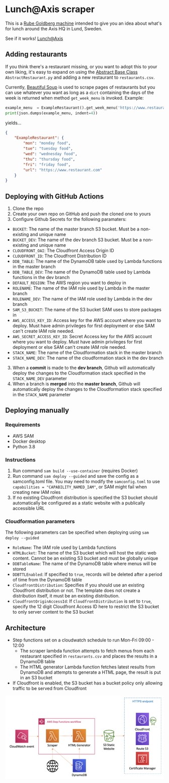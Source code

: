 # Lunch@Axis scraper
This is a [Rube Goldberg machine](https://en.wikipedia.org/wiki/Rube_Goldberg_machine) intended to give you an idea about what's for lunch around the Axis HQ in Lund, Sweden.

See if it works! [Lunch@Axis](https://lunch.axis.cloud/)

## Adding restaurants
If you think there's a restaurant missing, or you want to adopt this to your own liking, it's easy to expand on using the [Abstract Base Class](https://docs.python.org/3/library/abc.html) `AbstractRestaurant.py` and adding a new restaurant to `restaurants.csv`.

Currently, [Beautiful Soup](https://www.crummy.com/software/BeautifulSoup/) is used to scrape pages of restaurants but you can use whatever you want as long as a `dict` containing the days of the week is returned when method `get_week_menu` is invoked. Example:

```python
example_menu  = ExampleRestaurant().get_week_menu('https://www.restaurant.com/')
print(json.dumps(example_menu, indent=4))
```

yields...

```json
{
    "ExampleRestaurant": {
        "mon": "monday food",
        "tue": "tuesday food",
        "wed": "wednesday food",
        "thu": "thursday food",
        "fri": "friday food",
        "url": "https://www.restaurant.com"
    }
}

```

## Deploying with GitHub Actions
1. Clone the repo
2. Create your own repo on GitHub and push the cloned one to yours
3. Configure Github Secrets for the following paramaters:
* `BUCKET`: The name of the master branch S3 bucket. Must be a non-existing and unique name
* `BUCKET_DEV`: The name of the dev branch S3 bucket. Must be a non-existing and unique name
* `CLOUDFRONT_OAI`: The Cloudfront Access Origin ID
* `CLOUDFRONT_ID`: The Cloudfront Distribution ID
* `DDB_TABLE`: The name of the DynamoDB table used by Lambda functions in the master branch
* `DDB_TABLE_DEV`: The name of the DynamoDB table used by Lambda functions in the dev branch
* `DEFAULT_REGION`: The AWS region you want to deploy in
* `ROLENAME`: The name of the IAM role used by Lambda in the master branch
* `ROLENAME_DEV`: The name of the IAM role used by Lambda in the dev branch
* `SAM_S3_BUCKET`: The name of the S3 bucket SAM uses to store packages in
* `AWS_ACCESS_KEY_ID`: Access key for the AWS account where you want to deploy. Must have admin privileges for first deployment or else SAM can't create IAM role needed.
* `AWS_SECRET_ACCESS_KEY_ID`: Secret Access key for the AWS account where you want to deploy. Must have admin privileges for first deployment or else SAM can't create IAM role needed.
* `STACK_NAME`: The name of the Cloudformation stack in the master branch
* `STACK_NAME_DEV`: The name of the cloudformation stack in the dev branch
3. When a **commit** is made to the **dev branch**, Github will automatically deploy the changes to the Cloudformation stack specified in the `STACK_NAME_DEV` parameter
4. When a branch is **merged** into the **master branch**, Github will automatically deploy the changes to the Cloudformation stack specified in the `STACK_NAME` parameter

## Deploying manually

### Requirements
* AWS SAM
* Docker desktop
* Python 3.8

### Instructions

1. Run command `sam build --use-container` (requires Docker)
2. Run command `sam deploy --guided` and save the config as a samconfig.toml file. You may need to modify the `samconfig.toml` to use `capabilities = "CAPABILITY_NAMED_IAM"`, or SAM might fail when creating new IAM roles
3. If no existing Cloudfront distribution is specified the S3 bucket should automatically be configured as a static website with a publically accessible URL

### Cloudformation parameters
The following parameters can be specified when deploying using `sam deploy --guided`
* `RoleName`: The IAM role used by Lambda functions
* `HTMLBucket`: The name of the S3 bucket which will host the static web content. Cannot be an existing S3 bucket and must be globally unique
* `DDBTableName`: The name of the DynamoDB table where menus will be stored
* `DDBTTLEnabled`: If specified to `true`, records will be deleted after a period of time from the DynamoDB table
* `CloudfrontDistribution`: Specifies if you should use an existing Cloudfront distribution or not. The template does not create a distribution itself, it must be an existing distribution.
* `CloudfrontOriginAccessId`: If `CloudfrontDistribution` is set to `true`, specify the 12 digit Cloudfront Access ID here to restrict the S3 bucket to only server content to the S3 bucket

## Architecture

* Step functions set on a cloudwatch schedule to run Mon-Fri 09:00 - 12:00
  * The scraper lambda function attempts to fetch menus from each restaurant specified in `restaurants.csv` and places the results in a DynamoDB table
  * The HTML generator Lambda function fetches latest results from DynamoDB and attempts to generate a HTML page, the result is put in an S3 bucket
* If Cloudfront is enabled, the S3 bucket has a bucket policy only allowing traffic to be served from Cloudfront

![Architecture overview](axis-lunch-diagram.png "Architecture overview")

